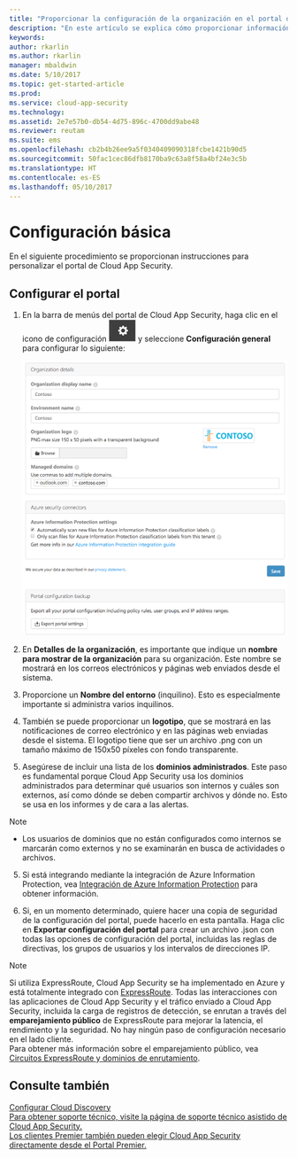 ```yaml
---
title: "Proporcionar la configuración de la organización en el portal de Cloud App Security para obtener los mejores resultados | Microsoft Docs"
description: "En este artículo se explica cómo proporcionar información sobre su organización en Cloud App Security."
keywords: 
author: rkarlin
ms.author: rkarlin
manager: mbaldwin
ms.date: 5/10/2017
ms.topic: get-started-article
ms.prod: 
ms.service: cloud-app-security
ms.technology: 
ms.assetid: 2e7e57b0-db54-4d75-896c-4700dd9abe48
ms.reviewer: reutam
ms.suite: ems
ms.openlocfilehash: cb2b4b26ee9a5f0340409090318fcbe1421b90d5
ms.sourcegitcommit: 50fac1cec86dfb8170ba9c63a8f58a4bf24e3c5b
ms.translationtype: HT
ms.contentlocale: es-ES
ms.lasthandoff: 05/10/2017
---
```

# <a name="basic-set-up"></a>Configuración básica
En el siguiente procedimiento se proporcionan instrucciones para personalizar el portal de Cloud App Security.
  
## <a name="set-up-the-portal"></a>Configurar el portal  
  
1.  En la barra de menús del portal de Cloud App Security, haga clic en el icono de configuración ![icono de configuración](./media/settings-icon.png "icono de configuración") y seleccione **Configuración general** para configurar lo siguiente:  
     
     ![configuración general](./media/general-settings.png "configuración general")  
  
3.  En **Detalles de la organización**, es importante que indique un **nombre para mostrar de la organización** para su organización. Este nombre se mostrará en los correos electrónicos y páginas web enviados desde el sistema.  
  
4. Proporcione un **Nombre del entorno** (inquilino). Esto es especialmente importante si administra varios inquilinos.  
  
4. También se puede proporcionar un **logotipo**, que se mostrará en las notificaciones de correo electrónico y en las páginas web enviadas desde el sistema. El logotipo tiene que ser un archivo .png con un tamaño máximo de 150x50 píxeles con fondo transparente.  

4.  Asegúrese de incluir una lista de los **dominios administrados**. Este paso es fundamental porque Cloud App Security usa los dominios administrados para determinar qué usuarios son internos y cuáles son externos, así como dónde se deben compartir archivos y dónde no. Esto se usa en los informes y de cara a las alertas.  
> [!NOTE] 
> - Los usuarios de dominios que no están configurados como internos se marcarán como externos y no se examinarán en busca de actividades o archivos.

5. Si está integrando mediante la integración de Azure Information Protection, vea [Integración de Azure Information Protection](azip-integration.md) para obtener información. 
  
  
6.  Si, en un momento determinado, quiere hacer una copia de seguridad de la configuración del portal, puede hacerlo en esta pantalla. Haga clic en **Exportar configuración del portal** para crear un archivo .json con todas las opciones de configuración del portal, incluidas las reglas de directivas, los grupos de usuarios y los intervalos de direcciones IP.  
  
       



> [!NOTE] 
> Si utiliza ExpressRoute, Cloud App Security se ha implementado en Azure y está totalmente integrado con [ExpressRoute](https://azure.microsoft.com/documentation/articles/expressroute-introduction/). Todas las interacciones con las aplicaciones de Cloud App Security y el tráfico enviado a Cloud App Security, incluida la carga de registros de detección, se enrutan a través del **emparejamiento público** de ExpressRoute para mejorar la latencia, el rendimiento y la seguridad. No hay ningún paso de configuración necesario en el lado cliente.  
    Para obtener más información sobre el emparejamiento público, vea [Circuitos ExpressRoute y dominios de enrutamiento](https://azure.microsoft.com/documentation/articles/expressroute-circuit-peerings/).  
    
## <a name="see-also"></a>Consulte también  
[Configurar Cloud Discovery](set-up-cloud-discovery.md)   
[Para obtener soporte técnico, visite la página de soporte técnico asistido de Cloud App Security.](http://support.microsoft.com/oas/default.aspx?prid=16031)   
[Los clientes Premier también pueden elegir Cloud App Security directamente desde el Portal Premier.](https://premier.microsoft.com/)  
  
  